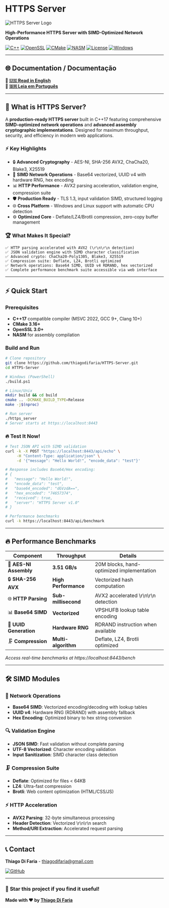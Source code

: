 # HTTPS Server

![HTTPS Server Logo](https://img.shields.io/badge/HTTPS%20Server-High%20Performance-blue?style=for-the-badge&logo=cplusplus)

**High-Performance HTTPS Server with SIMD-Optimized Network Operations**

[![C++](https://img.shields.io/badge/C++-17-00599c?style=flat&logo=cplusplus&logoColor=white)](https://isocpp.org)
[![OpenSSL](https://img.shields.io/badge/OpenSSL-3.0-721412?style=flat&logo=openssl&logoColor=white)](https://openssl.org)
[![CMake](https://img.shields.io/badge/CMake-3.16+-064f8c?style=flat&logo=cmake&logoColor=white)](https://cmake.org)
[![NASM](https://img.shields.io/badge/NASM-Assembly-ff6600?style=flat)](https://nasm.us)
[![License](https://img.shields.io/badge/License-MIT-green.svg?style=flat)](LICENSE)
[![Windows](https://img.shields.io/badge/Windows-Ready-0078d4?style=flat&logo=windows&logoColor=white)](https://microsoft.com/windows)

---

## 🌐 **Documentation / Documentação**

**📖 [🇺🇸 Read in English](README_EN.md)**  
**📖 [🇧🇷 Leia em Português](README_PT.md)**

---

## 🎯 What is HTTPS Server?

A **production-ready HTTPS server** built in C++17 featuring comprehensive **SIMD-optimized network operations** and **advanced assembly cryptographic implementations**. Designed for maximum throughput, security, and efficiency in modern web applications.

### ⚡ Key Highlights

- 🔒 **Advanced Cryptography** - AES-NI, SHA-256 AVX2, ChaCha20, Blake3, X25519
- 🚀 **SIMD Network Operations** - Base64 vectorized, UUID v4 with hardware RNG, hex encoding
- 📊 **HTTP Performance** - AVX2 parsing acceleration, validation engine, compression suite  
- 🛡️ **Production Ready** - TLS 1.3, input validation SIMD, structured logging
- 🌐 **Cross Platform** - Windows and Linux support with automatic CPU detection
- ⚙️ **Optimized Core** - Deflate/LZ4/Brotli compression, zero-copy buffer management

### 🏆 What Makes It Special?

```
✅ HTTP parsing accelerated with AVX2 (\r\n\r\n detection)
✅ JSON validation engine with SIMD character classification
✅ Advanced crypto: ChaCha20-Poly1305, Blake3, X25519
✅ Compression suite: Deflate, LZ4, Brotli optimized
✅ Network operations: Base64 SIMD, UUID v4 RDRAND, hex vectorized
✅ Complete performance benchmark suite accessible via web interface
```

---

## ⚡ Quick Start

### Prerequisites
- **C++17** compatible compiler (MSVC 2022, GCC 9+, Clang 10+)
- **CMake 3.16+**
- **OpenSSL 3.0+**
- **NASM** for assembly compilation

### Build and Run
```bash
# Clone repository
git clone https://github.com/thiagodifaria/HTTPS-Server.git
cd HTTPS-Server

# Windows (PowerShell)
./build.ps1

# Linux/Unix
mkdir build && cd build
cmake .. -DCMAKE_BUILD_TYPE=Release
make -j$(nproc)

# Run server
./https_server
# Server starts at https://localhost:8443
```

### 🔥 Test It Now!
```bash
# Test JSON API with SIMD validation
curl -k -X POST "https://localhost:8443/api/echo" \
     -H "Content-Type: application/json" \
     -d '{"message": "Hello World!", "encode_data": "test"}'

# Response includes Base64/Hex encoding:
# {
#   "message": "Hello World!",
#   "encode_data": "test",
#   "base64_encoded": "dGVzdA==",
#   "hex_encoded": "74657374",
#   "received": true,
#   "server": "HTTPS Server v1.0"
# }

# Performance benchmarks
curl -k https://localhost:8443/api/benchmark
```

---

## 🔥 Performance Benchmarks

| Component | Throughput | Details |
|-----------|------------|---------|
| 🔐 **AES-NI Assembly** | **3.51 GB/s** | 20M blocks, hand-optimized implementation |
| 🔒 **SHA-256 AVX** | **High Performance** | Vectorized hash computation |
| 🌐 **HTTP Parsing** | **Sub-millisecond** | AVX2 accelerated \r\n\r\n detection |
| 📊 **Base64 SIMD** | **Vectorized** | VPSHUFB lookup table encoding |
| 🎲 **UUID Generation** | **Hardware RNG** | RDRAND instruction when available |
| 🗜️ **Compression** | **Multi-algorithm** | Deflate, LZ4, Brotli optimized |

*Access real-time benchmarks at https://localhost:8443/bench*

---

## 🛠️ SIMD Modules

### 📡 Network Operations
- **Base64 SIMD**: Vectorized encoding/decoding with lookup tables
- **UUID v4**: Hardware RNG (RDRAND) with assembly fallback
- **Hex Encoding**: Optimized binary to hex string conversion

### 🔍 Validation Engine  
- **JSON SIMD**: Fast validation without complete parsing
- **UTF-8 Vectorized**: Character encoding validation
- **Input Sanitization**: SIMD character class detection

### 🗜️ Compression Suite
- **Deflate**: Optimized for files < 64KB
- **LZ4**: Ultra-fast compression
- **Brotli**: Web content optimization (HTML/CSS/JS)

### ⚡ HTTP Acceleration
- **AVX2 Parsing**: 32-byte simultaneous processing
- **Header Detection**: Vectorized \r\n\r\n search
- **Method/URI Extraction**: Accelerated request parsing

---

## 📞 Contact

**Thiago Di Faria** - thiagodifaria@gmail.com

[![GitHub](https://img.shields.io/badge/GitHub-@thiagodifaria-black?style=flat&logo=github)](https://github.com/thiagodifaria)

---

### 🌟 **Star this project if you find it useful!**

**Made with ❤️ by [Thiago Di Faria](https://github.com/thiagodifaria)**